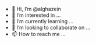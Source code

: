 - 👋 Hi, I’m @alghazein
- 👀 I’m interested in ...
- 🌱 I’m currently learning ...
- 💞️ I’m looking to collaborate on ...
- 📫 How to reach me ...

<!---
alghazein/alghazein is a ✨ special ✨ repository because its `README.md` (this file) appears on your GitHub profile.
You can click the Preview link to take a look at your changes.
--->

